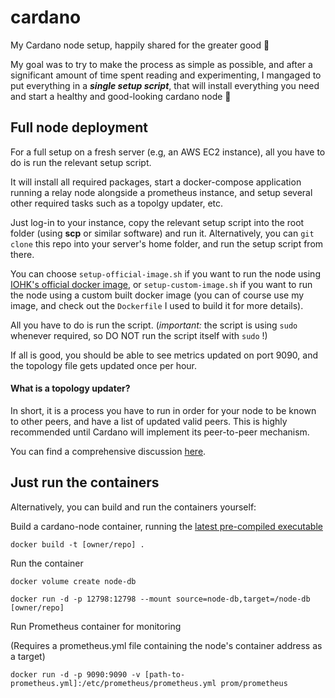# cardano
My Cardano node setup, happily shared for the greater good 🍻

My goal was to try to make the process as simple as possible, and after a significant amount of time spent reading and experimenting, I mangaged to put everything in a <strong><em>single setup script</em></strong>, that will install everything you need and start a healthy and good-looking cardano node 🥳 

<h2>Full node deployment</h2>
For a full setup on a fresh server (e.g, an AWS EC2 instance), all you have to do is run the relevant setup script.

It will install all required packages, start a docker-compose application running a relay node alongside a prometheus instance, and setup several other required tasks such as a topolgy updater, etc.

Just log-in to your instance, copy the relevant setup script into the root folder (using <strong>scp</strong> or similar software) and run it.
Alternatively, you can `git clone` this repo into your server's home folder, and run the setup script from there.

You can choose `setup-official-image.sh` if you want to run the node using [IOHK's official docker image](https://hub.docker.com/r/inputoutput/cardano-node), or `setup-custom-image.sh` if you want to run the node using a custom built docker image (you can of course use my image, and check out the `Dockerfile` I used to build it for more details). 


All you have to do is run the script. (<em>important:</em> the script is using `sudo` whenever required, so DO NOT run the script itself with `sudo` !)

If all is good, you should be able to see metrics updated on port 9090, and the topology file gets updated once per hour.

<h4>What is a topology updater?</h4>
In short, it is a process you have to run in order for your node to be known to other peers, and have a list of updated valid peers. This is highly recommended until Cardano will implement its peer-to-peer mechanism.

You can find a comprehensive discussion [here](https://forum.cardano.org/t/is-running-topology-updater-a-must/91494).

<h2>Just run the containers</h2>
Alternatively, you can build and run the containers yourself:

Build a cardano-node container, running the [latest pre-compiled executable](https://hydra.iohk.io/job/Cardano/cardano-node/cardano-node-linux/latest/)

```docker build -t [owner/repo] .```

Run the container

```docker volume create node-db```

```docker run -d -p 12798:12798 --mount source=node-db,target=/node-db [owner/repo]```

Run Prometheus container for monitoring

(Requires a prometheus.yml file containing the node's container address as a target)

```docker run -d -p 9090:9090 -v [path-to-prometheus.yml]:/etc/prometheus/prometheus.yml prom/prometheus```
